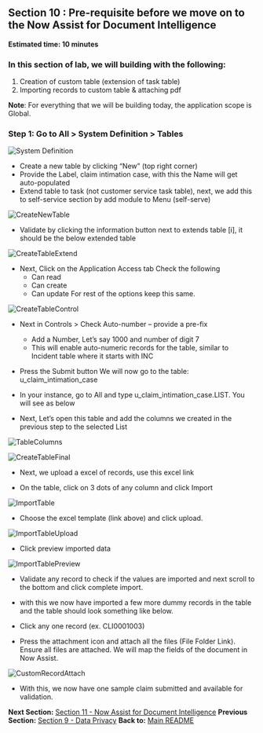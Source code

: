 ## Section 10 : Pre-requisite before we move on to the Now Assist for Document Intelligence

**Estimated time: 10 minutes**

### In this section of lab, we will building with the following:
1. Creation of custom table (extension of task table)
2. Importing records to custom table & attaching pdf


**Note**: For everything that we will be building today, the application scope is Global.

### Step 1: Go to All > System Definition > Tables

![System Definition](screenshots/SystemDefinition.png)

- Create a new table by clicking “New” (top right corner)
- Provide the Label, claim intimation case, with this the Name will get auto-populated
- Extend table to task (not customer service task table), next, we add this to self-service section by add module to Menu (self-serve)

![CreateNewTable](screenshots/CreateNewTableAppAccess.png)
  
- Validate by clicking the information button next to extends table [i], it should be the below extended table

![CreateTableExtend](screenshots/CreateNewTableExtend.png)

- Next, Click on the Application Access tab
  Check the following
  - Can read
  - Can create
  - Can update
  For rest of the options keep this same.

![CreateTableControl](screenshots/CreateNewTableControls.png)

- Next in Controls > Check Auto-number – provide a pre-fix
  - Add a Number, Let’s say 1000 and number of digit 7
  - This will enable auto-numeric records for the table, similar to Incident table where it starts with INC

- Press the Submit button
  We will now go to the table: u_claim_intimation_case
- In your instance, go to All and type  u_claim_intimation_case.LIST. You will see as below

- Next, Let’s open this table and add the columns we created in the previous step to the selected List

![TableColumns](screenshots/OpenTableCols.png)

 ![CreateTableFinal](screenshots/CreateNewTableFinal.png)

- Next, we upload a excel of records, use this excel link

- On the table, click on 3 dots of any column and click Import

![ImportTable](screenshots/TableImportRecords.png)

- Choose the excel template (link above) and click upload.

![ImportTableUpload](screenshots/TableImportRecordUpload.png)

- Click preview imported data

![ImportTablePreview](screenshots/PreviewImportTable.png)

- Validate any record to check if the values are imported and next scroll to the bottom and click complete import.

- with this we now have imported a few more dummy records in the table and the table should look something like below.

- Click any one record (ex. CLI0001003)

- Press the attachment icon and attach all the files (File Folder Link). Ensure all files are attached. We will map the fields of the document in Now Assist.

 ![CustomRecordAttach](screenshots/CustomeRecordAttach.png)

- With this, we now have one sample claim submitted and available for validation.

**Next Section:** [Section 11 - Now Assist for Document Intelligence](section11-nowassist-for-document-intelligence.md)
**Previous Section:** [Section 9 - Data Privacy](section9-data-privacy-security.md)
**Back to:** [Main README](README.md)
